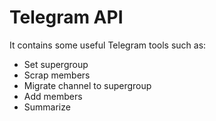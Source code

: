 # Telegram API
It contains some useful Telegram tools such as: 

- Set supergroup
- Scrap members
- Migrate channel to supergroup
- Add members
- Summarize
